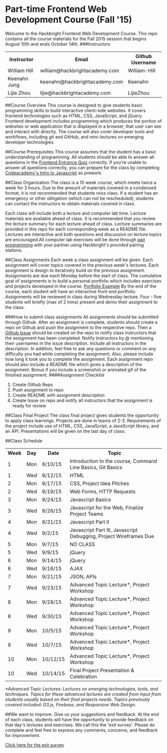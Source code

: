 # Part-time Frontend Web Development Course (Fall '15)
Welcome to the Hackbright Frontend Web Development Course. This repo contains all the course materials for the Fall 2015 session that begins August 10th and ends October 14th.
###Instructors
<table>
	<tr>
		<th>Instructor</th>
		<th>Email</th>
		<th>Github Username</th>
	</tr>
	<tr>
		<td>William Hill</td>
		<td>william@hackbrightacademy.com</td>
		<td>William-Hill</td>
	</tr>
	<tr>
		<td>Keenahn Jung</td>
		<td>keenahn@hackbrightacademy.com</td>
		<td>Keenahn</td>
	</tr>
	<tr>
		<td>Lijie Zhou</td>
		<td>lijie@hackbrightacademy.com</td>
		<td>LijieZhou</td>
	</tr>
</table>

##Course Overview
This course is designed to give students basic programming skills to build interactive client-side websites. It covers frontend technologies such as HTML, CSS, JavaScript, and jQuery. Frontend development includes programming which produces the portion of websites or web application that is displayed in a browser, that user can see and interact with directly. The course will also cover developer tools and workflows, including git and GitHub, and mini-lectures on emerging developer technologies.

##Course Prerequisites
This course assumes that the student has a basic understanding of programming. All students should be able to answer all questions in the [Frontend Entrance Quiz](https://docs.google.com/a/hackbrightacademy.com/forms/d/1C0VJ6cXmbkbBvFl2JKpnp8MBJQwzP0KtJ5n8CnACVrI/viewform) correctly. If you're unable to answer all questions correctly, you can prepare for the class by completing [Codeacademy's Intro to Javascript](https://www.codecademy.com/en/tracks/javascript) as prework.

##Class Organization
The class is a 10 week course, which meets twice a week for 3 hours. Due to the amount of materials covered in a condensed format, it is not recommended that students miss class. If a student has an emergency or other obligation (which can not be rescheduled), students can contact the instructors to obtain materials covered in class.

Each class will include both a lecture and computer lab time. Lecture materials are available ahead of class. It is recommended that you review the lecture summary for each lecture ahead of class. Lecture summaries are provided in this repo for each corresponding week as a README file. Lectures are interactive and both questions and discussion on lecture topics are encouraged.All computer lab exercises will be done through [pair programming](http://www.wikihow.com/Pair-Program) with your partner using Hackbright's provided pairing stations.  

##Class Assignments
Each week a class assignment will be given. Each assignment will cover topics covered in the previous week's lectures. Each assignment is design to iteratively build on the previous assignment. Assignments are due each Monday before the start of class. The cumulative goal of assignments is to build a personal portfolio which includes exercises and projects developed in the course. [Portfolio Example](https://themeavenue.github.io/Behance-API-Handlebars/) By the end of the course, each student will have an interactive front end portfolio. Assignments will be reviewed in class during Wednesday lecture. Four - five students will briefly (max of 2 mins) present and demo their assignment to the class.

###How to submit class assignments
All assignments should be submitted through Github. After an assignment is complete, students should create a repo on Github and push the assignment to the respective repo. Then a [Github Issue](https://guides.github.com/features/issues/) should be created on the repo to notify class instructors that the assignment has been completed. Notify instructors by @ mentioning their usernames in the issue description. Include all instructors in the description. In addition, feel free to ask any questions or comment on any difficulty you had while completing the assignment. Also, please include how long it took you to complete the assignment. Each assignment repo should also include a README file which gives a description of the assignment. Bonus if you include a screenshot or animated gif of the finished assignment.
####Assignment Checklist
1. Create Github Repo
2. Push assignment to repo
3. Create README with assignment description
4. Create Issue on repo and notify all instructors that the assignment is ready for review

##Class Final Project
The class final project gives students the opportunity to apply class learnings. Projects are done in teams of 2-3. Requirements of the project include use of HTML, CSS, JavaScript, a JavaScript library, and an API. Presentations will be given on the last day of class. 

##Class Schedule
<table>
	<tr>
		<th>Week</th>
		<th>Day</th>
		<th>Date</th>
		<th>Topic</th>
	</tr>
	<tr>
		<td>1</td>
		<td>Mon</td>
		<td>8/10/15</td>
		<td>Introduction to the course, Command Line Basics, Git Basics</td>
	</tr>
	<tr>
		<td>1</td>
		<td>Wed</td>
		<td>8/12/15</td>
		<td>HTML</td>
	</tr>
	<tr>
		<td>2</td>
		<td>Mon</td>
		<td>8/17/15</td>
		<td>CSS, Project Idea Pitches</td>
	</tr>
	<tr>
		<td>2</td>
		<td>Wed</td>
		<td>8/19/15</td>
		<td>Web Forms, HTTP Requests</td>
	</tr>
	<tr>
		<td>3</td>
		<td>Mon</td>
		<td>8/24/15</td>
		<td>Javascript Basics</td>
	</tr>
	<tr>
		<td>3</td>
		<td>Wed</td>
		<td>8/26/15</td>
		<td>Javascript for the Web, Finalize Project Teams</td>
	</tr>
	<tr>
		<td>4</td>
		<td>Mon</td>
		<td>8/31/15</td>
		<td>Javascript Part II</td>
	</tr>
	<tr>
		<td>4</td>
		<td>Wed</td>
		<td>9/2/15</td>
		<td>Javascript Part III, Javascript Debugging, Project Wireframes Due</td>
	</tr>
	<tr>
		<td>5</td>
		<td>Mon</td>
		<td>9/7/15</td>
		<td>NO CLASS</td>
	</tr>
	<tr>
		<td>5</td>
		<td>Wed</td>
		<td>9/9/15</td>
		<td>jQuery</td>
	</tr>
	<tr>
		<td>6</td>
		<td>Mon</td>
		<td>9/14/15</td>
		<td>jQuery</td>
	</tr>
	<tr>
		<td>6</td>
		<td>Wed</td>
		<td>9/16/15</td>
		<td>AJAX</td>
	</tr>
	<tr>
		<td>7</td>
		<td>Mon</td>
		<td>9/21/15</td>
		<td>JSON, APIs</td>
	</tr>
	<tr>
		<td>7</td>
		<td>Wed</td>
		<td>9/23/15</td>
		<td>Advanced Topic Lecture*, Project Workshop</td>
	</tr>
	<tr>
		<td>8</td>
		<td>Mon</td>
		<td>9/28/15</td>
		<td>Advanced Topic Lecture*, Project Workshop</td>
	</tr>
	<tr>
		<td>8</td>
		<td>Wed</td>
		<td>9/30/15</td>
		<td>Advanced Topic Lecture*, Project Workshop</td>
	</tr>
	<tr>
		<td>9</td>
		<td>Mon</td>
		<td>10/5/15</td>
		<td>Advanced Topic Lecture*, Project Workshop</td>
	</tr>
	<tr>
		<td>9</td>
		<td>Wed</td>
		<td>10/7/15</td>
		<td>Advanced Topic Lecture*, Project Workshop</td>
	</tr>
	<tr>
		<td>10</td>
		<td>Mon</td>
		<td>10/12/15</td>
		<td>Advanced Topic Lecture*, Project Workshop</td>
	</tr>
	<tr>
		<td>10</td>
		<td>Wed</td>
		<td>10/14/15</td>
		<td>Final Project Presentation & Celebration</td>
	</tr>
</table>
<i>*Advanced Topic Lectures: Lectures on emerging technologies, tools, and techniques. Topics for these advanced lectures are created from input from students usually based on their final projects needs. Topics previously covered included: D3.js, Firebase, and Responsive Web Design.</i>

##We want to improve. Give us your suggestions and feedback.
At the end of each class, students will have the opportunity to provide feedback on that day's lectures and exercises. We call this the 'exit survey'. Please do complete and feel free to express any comments, concerns, and feedback for improvement.

[Click here for the exit survey](http://frontend.hackbrightacademy.com/)
			  


